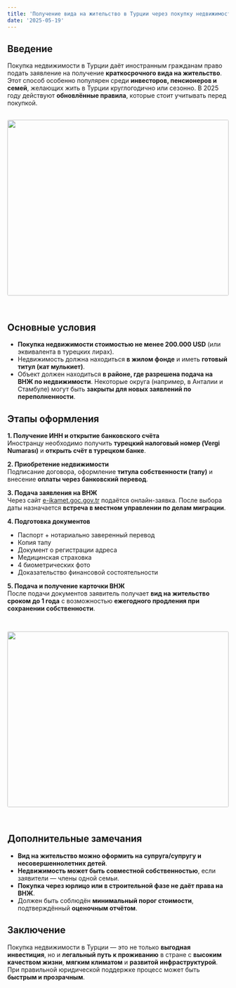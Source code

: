 ```yaml
---
title: 'Получение вида на жительство в Турции через покупку недвижимости (2025)'
date: '2025-05-19'
---
```


## Введение

Покупка недвижимости в Турции даёт иностранным гражданам право подать заявление на получение **краткосрочного вида на жительство**. Этот способ особенно популярен среди **инвесторов, пенсионеров и семей**, желающих жить в Турции круглогодично или сезонно. В 2025 году действуют **обновлённые правила**, которые стоит учитывать перед покупкой.
<img src="https://karayaka.ru/assets/images/articles/article10.jpg" width=100% height="400" style="object-fit: cover; border-radius: 3px; margin: 30px auto;" />

## Основные условия

- **Покупка недвижимости стоимостью не менее 200.000 USD** (или эквивалента в турецких лирах).
- Недвижимость должна находиться **в жилом фонде** и иметь **готовый титул (кат мулькиет)**.
- Объект должен находиться **в районе, где разрешена подача на ВНЖ по недвижимости**. Некоторые округа (например, в Анталии и Стамбуле) могут быть **закрыты для новых заявлений по переполненности**.

## Этапы оформления

**1. Получение ИНН и открытие банковского счёта**  
Иностранцу необходимо получить **турецкий налоговый номер (Vergi Numarası)** и **открыть счёт в турецком банке**.

**2. Приобретение недвижимости**  
Подписание договора, оформление **титула собственности (тапу)** и внесение **оплаты через банковский перевод**.

**3. Подача заявления на ВНЖ**  
Через сайт [e-ikamet.goc.gov.tr](https://e-ikamet.goc.gov.tr) подаётся онлайн-заявка. После выбора даты назначается **встреча в местном управлении по делам миграции**.

**4. Подготовка документов**

- Паспорт + нотариально заверенный перевод
- Копия тапу
- Документ о регистрации адреса
- Медицинская страховка
- 4 биометрических фото
- Доказательство финансовой состоятельности

**5. Подача и получение карточки ВНЖ**  
После подачи документов заявитель получает **вид на жительство сроком до 1 года** с возможностью **ежегодного продления при сохранении собственности**.

<img src="https://karayaka.ru/assets/images/articles/article10.2.png" width=100% height="400" style="object-fit: cover; border-radius: 3px; margin: 30px auto;" />

## Дополнительные замечания

- **Вид на жительство можно оформить на супруга/супругу и несовершеннолетних детей**.
- **Недвижимость может быть совместной собственностью**, если заявители — члены одной семьи.
- **Покупка через юрлицо или в строительной фазе не даёт права на ВНЖ**.
- Должен быть соблюдён **минимальный порог стоимости**, подтверждённый **оценочным отчётом**.

## Заключение

Покупка недвижимости в Турции — это не только **выгодная инвестиция**, но и **легальный путь к проживанию** в стране с **высоким качеством жизни**, **мягким климатом** и **развитой инфраструктурой**. При правильной юридической поддержке процесс может быть **быстрым и прозрачным**.
